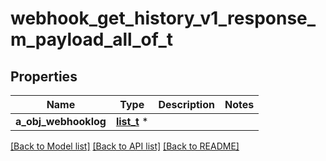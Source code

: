 # webhook_get_history_v1_response_m_payload_all_of_t

## Properties
Name | Type | Description | Notes
------------ | ------------- | ------------- | -------------
**a_obj_webhooklog** | [**list_t**](custom_webhooklog_response.md) \* |  | 

[[Back to Model list]](../README.md#documentation-for-models) [[Back to API list]](../README.md#documentation-for-api-endpoints) [[Back to README]](../README.md)



